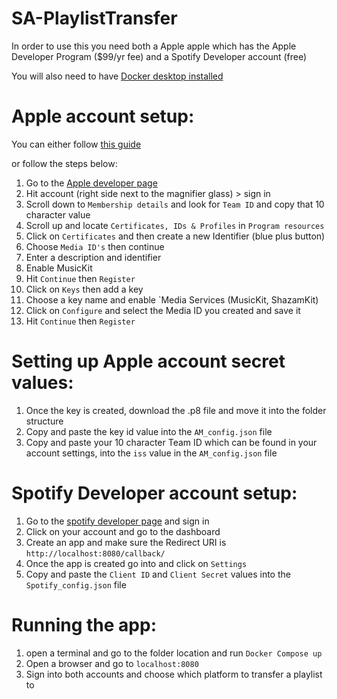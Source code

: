 # SA-PlaylistTransfer

In order to use this you need both a Apple apple which has the Apple Developer Program ($99/yr fee) and a Spotify Developer account (free) 

You will also need to have [Docker desktop installed](https://www.docker.com/products/docker-desktop/)




# Apple account setup:

You can either follow [this guide](https://developer.apple.com/help/account/configure-app-capabilities/create-a-media-identifier-and-private-key/#:~:text=Register%20a%20media%20identifier,requesting%20access%20to%20Apple%20Music.)

or follow the steps below:

1. Go to the [Apple developer page](https://developer.apple.com/) 
2. Hit account (right side next to the magnifier glass) > sign in
3. Scroll down to `Membership details` and look for `Team ID` and copy that 10 character value 
4. Scroll up and locate `Certificates, IDs & Profiles` in `Program resources`
5. Click on `Certificates` and then create a new Identifier (blue plus button)
6. Choose `Media ID's` then continue
7. Enter a description and identifier
8. Enable MusicKit
9. Hit `Continue` then `Register`
10. Click on `Keys` then add a key
11. Choose a key name and enable `Media Services (MusicKit, ShazamKit)
12. Click on `Configure` and select the Media ID you created and save it
13. Hit `Continue` then `Register`

# Setting up Apple account secret values:
1. Once the key is created, download the .p8 file and move it into the folder structure 
2. Copy and paste the key id value into the `AM_config.json` file
3. Copy and paste your 10 character Team ID which can be found in your account settings, into the `iss` value in the `AM_config.json` file 

 

# Spotify Developer account setup:

1. Go to the [spotify developer page](https://developer.spotify.com/) and sign in
2. Click on your account and go to the dashboard
3. Create an app and make sure the Redirect URI is `http://localhost:8080/callback/`
4. Once the app is created go into and click on `Settings`
5. Copy and paste the `Client ID` and `Client Secret` values into the `Spotify_config.json` file


# Running the app:

1. open a terminal and go to the folder location and run `Docker Compose up`
2. Open a browser and go to `localhost:8080`
3. Sign into both accounts and choose which platform to transfer a playlist to



